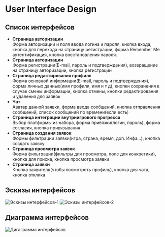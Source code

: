 # User Interface Design
## Список интерфейсов
- **Страница авторизации**  
Форма авторизации и поля ввода логина и пароля, кнопка входа, кнопка для перехода на страницу
регистрации, форма Remember Me аутентификация, кнопка восстановления пароля.
- **Страница авторизации**  
Форма регистрации(E-mail, пароль и подтверждения), возвращение на страницу авторизации, кнопка
регистрации
- **Страница редактирования профиля**  
Форма основной информации(E-mail, пароль и подтверждения), форма личных данных(имя профиля,
имя и т д), кнопки сохранения в случае смены информации, кнопка отмены, кнопки редактирования и
удаления для заявок
- **Чат**  
Аватар данной заявки, форма ввода сообщений, кнопка отправления сообщений, список сообщений по
времени(если есть)
- **Страница интеграции внутриигрового прогресса**  
Выбор платформы из набора, форма привязки(логин, пароль), форма согласия, кнопка привязывания
- **Страница создания заявок**  
Формы фильтрации заявки(игра, страна, время, доп. Инфа...), кнопка создать заявку
- **Страница просмотра заявок**  
Форма фильтрации(фильтры для просмотра, поле для конкретики), кнопка для поиска, кнопка просмотра
заявки
- **Страница заявки**   
Кнопка заявителя(чтобы посмотреть профиль), кнопка для чата, кнопка отклика 
## Эскизы интерфейсов
![Эскизы интерфейсов-1](https://i.ibb.co/sP6k3jt/12.jpg "Эскизы интерфейсов-1")
![Эскизы интерфейсов-2](https://i.ibb.co/1qJQb5t/Int-2.png "Эскизы интерфейсов-2")
## Диаграмма интерфейсов
![Дигаграмма интерфейсов](https://i.ibb.co/ZhGqs3r/UI2.jpg "Диаграмма интерфейсов")

